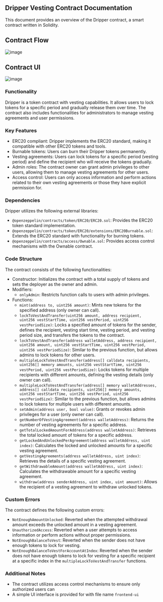 
Dripper Vesting Contract Documentation
-----------------------------

This document provides an overview of the Dripper contract, a smart contract written in Solidity.

## Contract Flow
![image](https://github.com/ChanX21/Dripper-Vesting-Contract/assets/47290661/a4b3c703-c053-4e7a-9d23-865fef954db5)

## Contract UI

![image](https://github.com/ChanX21/Dripper-Vesting-Contract/assets/47290661/26f04a9c-0a00-4437-8ee6-1996dc86513f)

### Functionality

Dripper is a token contract with vesting capabilities. It allows users to lock tokens for a specific period and gradually release them over time. The contract also includes functionalities for administrators to manage vesting agreements and user permissions.

### Key Features

-   ERC20 compliant: Dripper implements the ERC20 standard, making it compatible with other ERC20 tokens and tools.
-   Burnable tokens: Users can burn their Dripper tokens permanently.
-   Vesting agreements: Users can lock tokens for a specific period (vesting period) and define the recipient who will receive the tokens gradually.
-   Admin roles: The contract owner can grant admin privileges to other users, allowing them to manage vesting agreements for other users.
-   Access control: Users can only access information and perform actions related to their own vesting agreements or those they have explicit permission for.

### Dependencies

Dripper utilizes the following external libraries:

-   `@openzeppelin/contracts/token/ERC20/ERC20.sol`: Provides the ERC20 token standard implementation.
-   `@openzeppelin/contracts/token/ERC20/extensions/ERC20Burnable.sol`: Extends the ERC20 standard with functionality for burning tokens.
-   `@openzeppelin/contracts/access/Ownable.sol`: Provides access control mechanisms with the Ownable contract.

### Code Structure

The contract consists of the following functionalities:

-   Constructor: Initializes the contract with a total supply of tokens and sets the deployer as the owner and admin.
-   Modifiers:
    -   `onlyAdmin`: Restricts function calls to users with admin privileges.
-   Functions:
    -   `mint(address to, uint256 amount)`: Mints new tokens for the specified address (only owner can call).
    -   `lockToVestAndTransfer(uint256 amount, address recipient, uint256 vestStartTime, uint256 vestPeriod, uint256 vestPeriodSize)`: Locks a specified amount of tokens for the sender, defines the recipient, vesting start time, vesting period, and vesting period size, and transfers the tokens to the contract.
    -   `lockToVestAndTransfer(address walletAddress, address recipient, uint256 amount, uint256 vestStartTime, uint256 vestPeriod, uint256 vestPeriodSize)`: Similar to the previous function, but allows admins to lock tokens for other users.
    -   `multipleLockToVestAndTransfer(address[] calldata recipients, uint256[] memory amounts, uint256 vestStartTime, uint256 vestPeriod, uint256 vestPeriodSize)`: Locks tokens for multiple recipients with different amounts, defining the vesting details (only owner can call).
    -   `multipleLockToVestAndTransfer(address[] memory walletAddresses, address[] calldata recipients, uint256[] memory amounts, uint256 vestStartTime, uint256 vestPeriod, uint256 vestPeriodSize)`: Similar to the previous function, but allows admins to lock tokens for multiple users with different amounts.
    -   `setAdmin(address user, bool value)`: Grants or revokes admin privileges for a user (only owner can call).
    -   `getNumberOfVestingAgreement(address walletAddress)`: Returns the number of vesting agreements for a specific address.
    -   `getTotalLockedAmountForAddress(address walletAddress)`: Retrieves the total locked amount of tokens for a specific address.
    -   `getLockedAndUnlockedPerAgreement(address walletAddress, uint index)`: Calculates the locked and unlocked amounts for a specific vesting agreement.
    -   `getVestingAgreements(address walletAddress, uint index)`: Retrieves the details of a specific vesting agreement.
    -   `getWithdrawableAmount(address walletAddress, uint index)`: Calculates the withdrawable amount for a specific vesting agreement.
    -   `withdraw(address senderAddress, uint index, uint amount)`: Allows the recipient of a vesting agreement to withdraw unlocked tokens.

### Custom Errors

The contract defines the following custom errors:

-   `NotEnoughAmountUnlocked`: Reverted when the attempted withdrawal amount exceeds the unlocked amount in a vesting agreement.
-   `UnauthorizedAccess`: Reverted when a user attempts to access information or perform actions without proper permissions.
-   `NotEnoughBalanceToVest`: Reverted when the sender does not have enough tokens to lock for vesting.
-   `NotEnoughBalanceToVestForAccountAtIndex`: Reverted when the sender does not have enough tokens to lock for vesting for a specific recipient at a specific index in the `multipleLockToVestAndTransfer` functions.

### Additional Notes

-   The contract utilizes access control mechanisms to ensure only authorized users can
-   A simple UI interface is provided for with file name ``frontend-ui``

